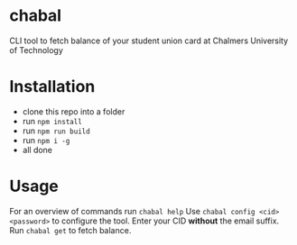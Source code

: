 # chabal
CLI tool to fetch balance of your student union card at Chalmers University of Technology 

# Installation
- clone this repo into a folder
- run `npm install`
- run `npm run build`
- run `npm i -g`
- all done

# Usage
For an overview of commands run `chabal help`
Use `chabal config <cid> <password>` to configure the tool. Enter your CID __without__ the email suffix.
Run `chabal get` to fetch balance.
